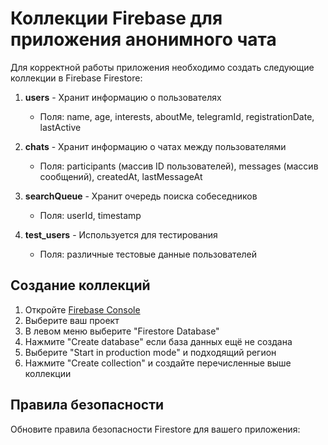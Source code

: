 # Коллекции Firebase для приложения анонимного чата

Для корректной работы приложения необходимо создать следующие коллекции в Firebase Firestore:

1. **users** - Хранит информацию о пользователях
   - Поля: name, age, interests, aboutMe, telegramId, registrationDate, lastActive

2. **chats** - Хранит информацию о чатах между пользователями
   - Поля: participants (массив ID пользователей), messages (массив сообщений), createdAt, lastMessageAt

3. **searchQueue** - Хранит очередь поиска собеседников
   - Поля: userId, timestamp

4. **test_users** - Используется для тестирования
   - Поля: различные тестовые данные пользователей

## Создание коллекций

1. Откройте [Firebase Console](https://console.firebase.google.com/)
2. Выберите ваш проект
3. В левом меню выберите "Firestore Database"
4. Нажмите "Create database" если база данных ещё не создана
5. Выберите "Start in production mode" и подходящий регион
6. Нажмите "Create collection" и создайте перечисленные выше коллекции

## Правила безопасности

Обновите правила безопасности Firestore для вашего приложения:

